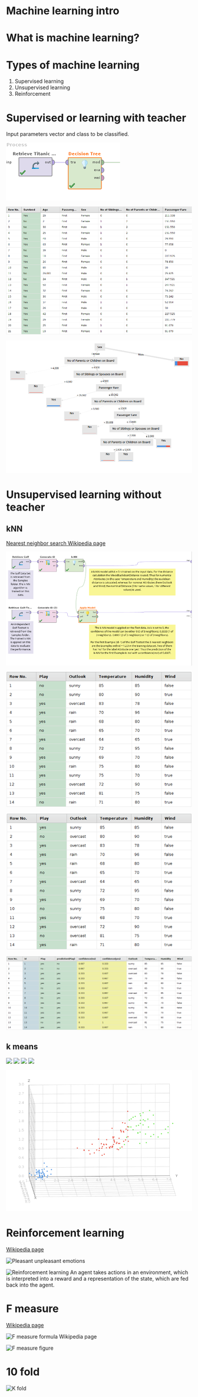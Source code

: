 # Machine learning intro

# What is machine learning?

# Types of machine learning

1. Supervised learning 
1. Unsupervised learning
1. Reinforcement 

# Supervised or learning with teacher

Input parameters vector and class to be classified.

![Decision tree process](decision_tree_process.png)

![Input data](titanic_data.png)

![Decision tree](decision_tree.png)


# Unsupervised learning without teacher

## kNN

[Nearest neighbor search Wikipedia page](https://en.wikipedia.org/wiki/Nearest_neighbor_search)

![kNN process](golf_process.png)

![kNN training](golf_training.png)

![kNN test](golf_test.png)

![kNN results](golf_result.png)

## k means 

![](https://upload.wikimedia.org/wikipedia/commons/5/5e/K_Means_Example_Step_1.svg) 
![](https://upload.wikimedia.org/wikipedia/commons/a/a5/K_Means_Example_Step_2.svg)
![](https://upload.wikimedia.org/wikipedia/commons/3/3e/K_Means_Example_Step_3.svg)
![](https://upload.wikimedia.org/wikipedia/commons/d/d2/K_Means_Example_Step_4.svg)

![k means results](iris_3_cluster.png)

# Reinforcement learning

[Wikipedia page](https://en.wikipedia.org/wiki/Reinforcement_learning)

![Pleasant unpleasant emotions](https://upload.wikimedia.org/wikipedia/en/6/62/Two_Dimensions_of_Emotion.gif.jpg)

![Reinforcement learning](https://upload.wikimedia.org/wikipedia/commons/1/1b/Reinforcement_learning_diagram.svg)
An agent takes actions in an environment, which is interpreted into a reward and a representation of the state, which are fed back into the agent.

# F measure

[Wikipedia page](https://en.wikipedia.org/wiki/F1_score)

![F measure formula Wikipedia page](https://wikimedia.org/api/rest_v1/media/math/render/svg/7d63c1f5c659f95b5dfe5893213cc8ea7f8bea0a)

![F measure figure](https://upload.wikimedia.org/wikipedia/commons/2/26/Precisionrecall.svg)

# 10 fold

![K fold](https://upload.wikimedia.org/wikipedia/commons/1/1c/K-fold_cross_validation_EN.jpg)


